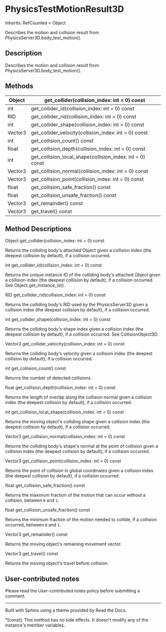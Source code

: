 # PhysicsTestMotionResult3D

Inherits: RefCounted < Object

Describes the motion and collision result from
PhysicsServer3D.body_test_motion().

## Description

Describes the motion and collision result from
PhysicsServer3D.body_test_motion().

## Methods

Object | get_collider(collision_index: int = 0) const  
---|---  
int | get_collider_id(collision_index: int = 0) const  
RID | get_collider_rid(collision_index: int = 0) const  
int | get_collider_shape(collision_index: int = 0) const  
Vector3 | get_collider_velocity(collision_index: int = 0) const  
int | get_collision_count() const  
float | get_collision_depth(collision_index: int = 0) const  
int | get_collision_local_shape(collision_index: int = 0) const  
Vector3 | get_collision_normal(collision_index: int = 0) const  
Vector3 | get_collision_point(collision_index: int = 0) const  
float | get_collision_safe_fraction() const  
float | get_collision_unsafe_fraction() const  
Vector3 | get_remainder() const  
Vector3 | get_travel() const  
  
## Method Descriptions

Object get_collider(collision_index: int = 0) const

Returns the colliding body's attached Object given a collision index (the
deepest collision by default), if a collision occurred.

int get_collider_id(collision_index: int = 0) const

Returns the unique instance ID of the colliding body's attached Object given a
collision index (the deepest collision by default), if a collision occurred.
See Object.get_instance_id().

RID get_collider_rid(collision_index: int = 0) const

Returns the colliding body's RID used by the PhysicsServer3D given a collision
index (the deepest collision by default), if a collision occurred.

int get_collider_shape(collision_index: int = 0) const

Returns the colliding body's shape index given a collision index (the deepest
collision by default), if a collision occurred. See CollisionObject3D.

Vector3 get_collider_velocity(collision_index: int = 0) const

Returns the colliding body's velocity given a collision index (the deepest
collision by default), if a collision occurred.

int get_collision_count() const

Returns the number of detected collisions.

float get_collision_depth(collision_index: int = 0) const

Returns the length of overlap along the collision normal given a collision
index (the deepest collision by default), if a collision occurred.

int get_collision_local_shape(collision_index: int = 0) const

Returns the moving object's colliding shape given a collision index (the
deepest collision by default), if a collision occurred.

Vector3 get_collision_normal(collision_index: int = 0) const

Returns the colliding body's shape's normal at the point of collision given a
collision index (the deepest collision by default), if a collision occurred.

Vector3 get_collision_point(collision_index: int = 0) const

Returns the point of collision in global coordinates given a collision index
(the deepest collision by default), if a collision occurred.

float get_collision_safe_fraction() const

Returns the maximum fraction of the motion that can occur without a collision,
between `0` and `1`.

float get_collision_unsafe_fraction() const

Returns the minimum fraction of the motion needed to collide, if a collision
occurred, between `0` and `1`.

Vector3 get_remainder() const

Returns the moving object's remaining movement vector.

Vector3 get_travel() const

Returns the moving object's travel before collision.

## User-contributed notes

Please read the User-contributed notes policy before submitting a comment.

* * *

Built with Sphinx using a theme provided by Read the Docs.

  *[const]: This method has no side effects. It doesn't modify any of the instance's member variables.

